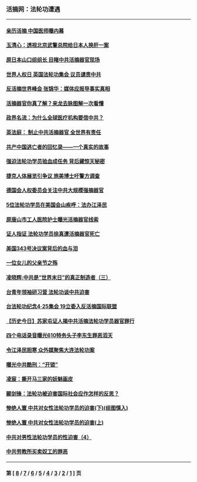 ### 活摘网：法轮功遭遇
---
#### [亲历活摘 中国医师曝内幕](../../pages/nf5881/n14040389.md?09300430) 
#### [玉清心：透视北京武警总院给日本人换肝一案](../../pages/nf5881/n13771978.md?09300430) 
#### [原日本山口组组长 目睹中共活摘器官现场](../../pages/nf5881/n13767360.md?09300430) 
#### [世界人权日 英国法轮功集会 议员谴责中共](../../pages/nf5881/n13431763.md?09300430) 
#### [反活摘世界峰会 张锦华：媒体应报导事实真相](../../pages/nf5881/n13278502.md?09300430) 
#### [活摘器官你真了解？来龙去脉图解一次看懂](../../pages/nf5881/n13013820.md?09300430) 
#### [政界名流：为什么全球医疗机构要信中共？](../../pages/nf5881/n11945479.md?09300430) 
#### [英法庭： 制止中共活摘器官 全世界有责任](../../pages/nf5881/n11330691.md?09300430) 
#### [共产中国逃亡者的回忆录——一个真实的故事](../../pages/nf5881/n10918649.md?09300430) 
#### [强迫法轮功学员验血成任务 背后藏惊天秘密](../../pages/nf5881/n4252384.md?09300430) 
#### [捷克人体展览引争议 旅美博士吁警方调查](../../pages/nf5881/n9429187.md?09300430) 
#### [德国会人权委员会关注中共大规模强摘器官](../../pages/nf5881/n8418950.md?09300430) 
#### [5位法轮功学员在美国会山疾呼：法办江泽民](../../pages/nf5881/n8101519.md?09300430) 
#### [原唐山市工人医院护士曝光活摘器官线索](../../pages/nf5881/n8076384.md?09300430) 
#### [证人指证 法轮功学员徐真遭活摘器官死亡](../../pages/nf5881/n8042467.md?09300430) 
#### [美国343号决议案背后的血与泪](../../pages/nf5881/n8020684.md?09300430) 
#### [一位女儿的父亲节之殇](../../pages/nf5881/n8014122.md?09300430) 
#### [凌晓辉:中共是“世界末日”的真正制造者（三）](../../pages/nf5881/n4210333.md?09300430) 
#### [台青年领袖研习营 法轮功谈中共迫害](../../pages/nf5881/n4141857.md?09300430) 
#### [台法轮功纪念4‧25集会 19立委入反活摘国际联盟](../../pages/nf5881/n4141821.md?09300430) 
#### [【历史今日】苏家屯证人揭中共活摘法轮功学员器官罪行](../../pages/nf5881/n4135912.md?09300430) 
#### [四个电话录音曝光610特务头子李东生罪恶滔天](../../pages/nf5881/n4040060.md?09300430) 
#### [令江泽民胆寒 众外媒聚焦大连法轮功案](../../pages/nf5881/n3932671.md?09300430) 
#### [曝光中共酷刑：“开锁”](../../pages/nf5881/n3889373.md?09300430) 
#### [凌宸：撕开马三家的妖魅画皮](../../pages/nf5881/n3849369.md?09300430) 
#### [郦剑锋：法轮功被迫害国际社会应作怎样的反思？](../../pages/nf5881/n3824560.md?09300430) 
#### [惨绝人寰 中共对女性法轮功学员的迫害(下)(组图慎入)](../../pages/nf5881/n3816285.md?09300430) 
#### [惨绝人寰 中共对女性法轮功学员的迫害(上)](../../pages/nf5881/n3815374.md?09300430) 
#### [中共对男性法轮功学员的性迫害（4）](../../pages/nf5881/n3769144.md?09300430) 
#### [中共劳教所买卖奴工的罪恶](../../pages/nf5881/n3769378.md?09300430) 

---
#### 第 [ [8](./8.md?09300430) / [7](./7.md?09300430) / [6](./6.md?09300430) / [5](./5.md?09300430) / [4](./4.md?09300430) / [3](./3.md?09300430) / [2](./2.md?09300430) / [1](./1.md?09300430) ] 页
